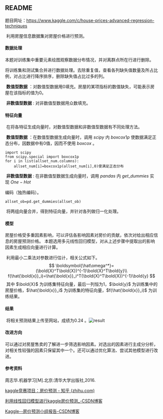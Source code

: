 ##  README
题目网址：https://www.kaggle.com/c/house-prices-advanced-regression-techniques

​        利用房屋信息数据集对房屋价格进行预测。

#### 数据处理

​        本题对训练集中重要元素绘图观察数据分布情况，并对离群点所在行进行删除。

​        将训练集和测试集合并进行数据处理。去除重复值，查看各列缺失值数量及所占比例，对占比进行降序排序，删除缺失值占比过多的列。

​        **数值型数据** ：对数值型数据用0填充。房屋的某项指标的数值缺失，可能表示房屋在该指标的值为0。

​        **非数值型数据** : 对非数值型数据用众数填充。

#### 特征向量

​        在将各特征生成向量时，对数值型数据和非数值型数据有不同处理方法。

​        **数值型数据** ：在数值型数据生成向量时，调用 $scipy$ 内 $boxcox1p$ 使数据满足正态分布，因数据中有0值，因而不使用 $boxcox$ 。

```
import scipy
from scipy.special import boxcox1p
for i in list(allset_num.columns):
    allset_num[i]=boxcox1p(allset_num[i],0)使满足正态分布
```

​        **非数值型数据** : 在非数值型数据生成向量时，调用 $pandas$ 内 $get\_dummies$ 实现 $One-Hot$

编码（独热编码）。

```
allset_ob=pd.get_dummies(allset_ob)
```

​         将两组向量合并，得到特征向量，并针对各列做归一化处理。

#### 模型

​        房屋价格受多重因素影响，可以评估各影响因素对房价的贡献，依次对给出相应信息的房屋预测价格。 本题选用多元线性回归模型，对从上述步骤中提取出的影响因素生成相应向量进行计算。

​        利用最小二乘法对参数进行估计，相关公式如下。
$$
\boldsymbol{\hat\omega^*}=(\bold{X}^T\bold{X})^{-1}\bold{X}^T\bold{y}\\
f(\hat{\bold{x}}_i)=\hat{\bold{x}}_i^T(\bold{X}^T\bold{X})^{-1}\bold{y}
$$
​        其中 $\bold{X}$ 为训练集特征向量，最后一列恒为1，$\bold{y}$ 为训练集中的房屋价格，$\hat{\bold{x}}_i$ 为训练集的特征向量，$f(\hat{\bold{x}}_i)$ 为训练结果。

#### 结果

​        将相关预测结果上传至网站，成绩为0.24 。![result](https://github.com/1container/linear_regression/blob/main/result.png)

#### 改进方向

​        可以通过对房屋售卖的了解进一步筛选影响因素。对选出的因素进行主成分分析，对相关性较强的因素只保留其中一个。还可以通过优化算法、尝试其他模型进行改进。

####  参考资料
周志华.机器学习[M].北京:清华大学出版社,2016.

[kaggle竞赛项目：房价预测 - 知乎 (zhihu.com)](https://zhuanlan.zhihu.com/p/85817133)

[利用线性回归模型进行kaggle房价预测_-CSDN博客](https://blog.csdn.net/weixin_41890393/article/details/83589860)

[Kaggle--房价预测小组报告-CSDN博客](https://blog.csdn.net/D_i_k_y/article/details/80954961) 

